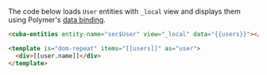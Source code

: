 The code below loads `User` entities with `_local` view and displays them using Polymer's 
[data binding](https://www.polymer-project.org/1.0/docs/devguide/data-binding).  
```html
<cuba-entities entity-name="sec$User" view="_local" data="{{users}}"></cuba-entities>

<template is="dom-repeat" items="[[users]]" as="user">
  <div>[[user.name]]</div>
</template>
```